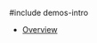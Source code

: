 #include demos-intro

- [Overview](https://js.devexpress.com/Demos/WidgetsGallery/Demo/Pagination/Overview/)
